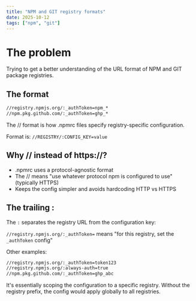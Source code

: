 ```yaml
---
title: "NPM and GIT registry formats"
date: 2025-10-12
tags: ["npm", "git"]
---
```


# The problem

Trying to get a better understanding of the URL format of NPM and GIT package registries.

## The format

```txt
//registry.npmjs.org/:_authToken=npm_*
//npm.pkg.github.com/:_authToken=ghp_*
```

The // format is how .npmrc files specify registry-specific configuration.

Format is: `//REGISTRY/:CONFIG_KEY=value`

## Why // instead of https://?

- .npmrc uses a protocol-agnostic format
- The // means "use whatever protocol npm is configured to use" (typically HTTPS)
- Keeps the config simpler and avoids hardcoding HTTP vs HTTPS

## The trailing :

The `:` separates the registry URL from the configuration key:

`//registry.npmjs.org/:_authToken=` means "for this registry, set the `_authToken` config"

Other examples:

```txt
//registry.npmjs.org/:_authToken=token123
//registry.npmjs.org/:always-auth=true
//npm.pkg.github.com/:_authToken=ghp_abc
```

It's essentially scoping the configuration to a specific registry. Without the registry prefix, the config would apply globally to all registries.
